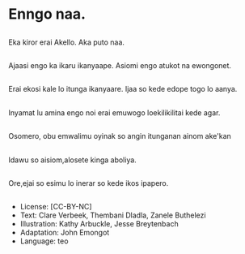 # Enngo naa.

##
Eka kiror erai Akello.
Aka puto naa.

##
Ajaasi engo ka ikaru
ikanyaape.
Asiomi engo atukot na
ewongonet.

##
Erai ekosi kale lo itunga
ikanyaare.
Ijaa so kede edope togo
lo aanya.

##
Inyamat lu amina engo
noi erai emuwogo
loekilikilitai kede agar.

##
Osomero, obu
emwalimu oyinak so
angin itunganan ainom
ake'kan

##
Idawu so aisiom,alosete
kinga aboliya.

##
Ore,ejai so esimu lo
inerar so kede ikos
ipapero.

##
* License: [CC-BY-NC]
* Text: Clare Verbeek, Thembani Dladla, Zanele Buthelezi
* Illustration: Kathy Arbuckle, Jesse Breytenbach
* Adaptation: John Emongot
* Language: teo
